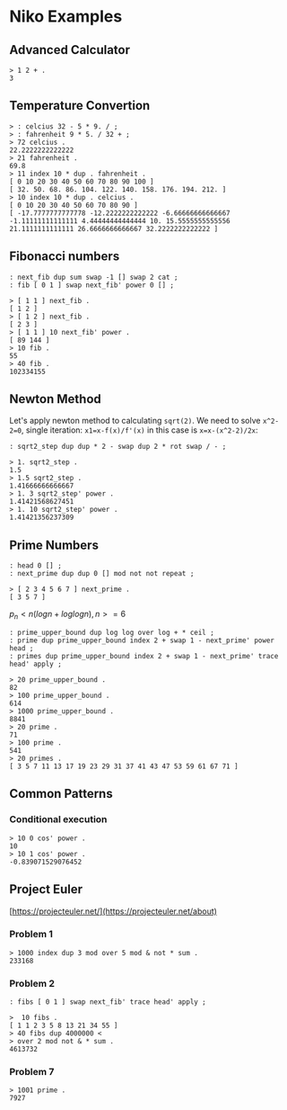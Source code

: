 # Niko Examples

## Advanced Calculator

```nkt
> 1 2 + .
3
```

## Temperature Convertion

```nkt
> : celcius 32 - 5 * 9. / ;
> : fahrenheit 9 * 5. / 32 + ;
> 72 celcius .
22.2222222222222
> 21 fahrenheit .
69.8
> 11 index 10 * dup . fahrenheit .
[ 0 10 20 30 40 50 60 70 80 90 100 ]
[ 32. 50. 68. 86. 104. 122. 140. 158. 176. 194. 212. ]
> 10 index 10 * dup . celcius .
[ 0 10 20 30 40 50 60 70 80 90 ]
[ -17.7777777777778 -12.2222222222222 -6.66666666666667 -1.11111111111111 4.44444444444444 10. 15.5555555555556 21.1111111111111 26.6666666666667 32.2222222222222 ]
```

## Fibonacci numbers

```nk
: next_fib dup sum swap -1 [] swap 2 cat ;
: fib [ 0 1 ] swap next_fib' power 0 [] ;
```

```nkt
> [ 1 1 ] next_fib .
[ 1 2 ]
> [ 1 2 ] next_fib .
[ 2 3 ]
> [ 1 1 ] 10 next_fib' power .
[ 89 144 ]
> 10 fib .
55
> 40 fib .
102334155
```

## Newton Method

Let's apply newton method to calculating `sqrt(2)`.
We need to solve `x^2-2=0`, 
single iteration: `x1=x-f(x)/f'(x)` in this case is `x=x-(x^2-2)/2x`:

```nk
: sqrt2_step dup dup * 2 - swap dup 2 * rot swap / - ;
```

```nkt
> 1. sqrt2_step .
1.5
> 1.5 sqrt2_step .
1.41666666666667
> 1. 3 sqrt2_step' power .
1.41421568627451
> 1. 10 sqrt2_step' power .
1.41421356237309
```

## Prime Numbers

```nk
: head 0 [] ;
: next_prime dup dup 0 [] mod not not repeat ;
```

```nkt
> [ 2 3 4 5 6 7 ] next_prime .
[ 3 5 7 ]
```

$p_n < n(log n + log log n), n>=6$

```nk
: prime_upper_bound dup log log over log + * ceil ;
: prime dup prime_upper_bound index 2 + swap 1 - next_prime' power head ;
: primes dup prime_upper_bound index 2 + swap 1 - next_prime' trace head' apply ;
```

```nkt
> 20 prime_upper_bound .
82
> 100 prime_upper_bound .
614
> 1000 prime_upper_bound .
8841
> 20 prime .
71
> 100 prime .
541
> 20 primes .
[ 3 5 7 11 13 17 19 23 29 31 37 41 43 47 53 59 61 67 71 ]
```

## Common Patterns

### Conditional execution

```nkt
> 10 0 cos' power .
10
> 10 1 cos' power .
-0.839071529076452
```

## Project Euler

[https://projecteuler.net/](https://projecteuler.net/about)

### Problem 1

```nkt
> 1000 index dup 3 mod over 5 mod & not * sum .
233168
```

### Problem 2

```nk
: fibs [ 0 1 ] swap next_fib' trace head' apply ;
```

```nkt
>  10 fibs .
[ 1 1 2 3 5 8 13 21 34 55 ]
> 40 fibs dup 4000000 < 
> over 2 mod not & * sum .
4613732
```

### Problem 7


```nkt
> 1001 prime .
7927
```
